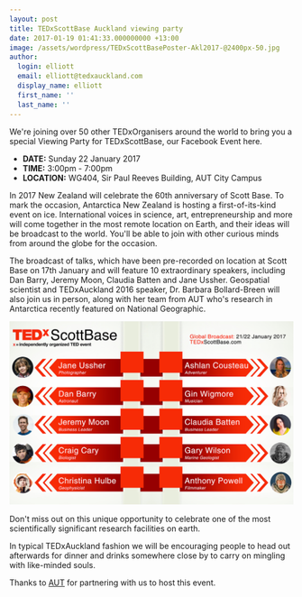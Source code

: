```yaml
---
layout: post
title: TEDxScottBase Auckland viewing party
date: 2017-01-19 01:41:33.000000000 +13:00
image: /assets/wordpress/TEDxScottBasePoster-Akl2017-@2400px-50.jpg
author:
  login: elliott
  email: elliott@tedxauckland.com
  display_name: elliott
  first_name: ''
  last_name: ''
---
```


We're joining over 50 other TEDxOrganisers around the world to bring you a special Viewing Party for TEDxScottBase, our Facebook Event here.

- **DATE:** Sunday 22 January 2017
- **TIME:** 3:00pm - 7:00pm
- **LOCATION:** WG404, Sir Paul Reeves Building, AUT City Campus

In 2017 New Zealand will celebrate the 60th anniversary of Scott Base. To mark the occasion, Antarctica New Zealand is hosting a first-of-its-kind event on ice. International voices in science, art, entrepreneurship and more will come together in the most remote location on Earth, and their ideas will be broadcast to the world. You'll be able to join with other curious minds from around the globe for the occasion.

The broadcast of talks, which have been pre-recorded on location at Scott Base on 17th January and will feature 10 extraordinary speakers, including Dan Barry, Jeremy Moon, Claudia Batten and Jane Ussher. Geospatial scientist and TEDxAuckland 2016 speaker, Dr. Barbara Bollard-Breen will also join us in person, along with her team from AUT who's research in Antarctica recently featured on National Geographic.

![bla](/assets/wordpress/TEDxScottBase_Speaker_Infographic@2400x-80.jpg)

Don't miss out on this unique opportunity to celebrate one of the most scientifically significant research facilities on earth.

In typical TEDxAuckland fashion we will be encouraging people to head out afterwards for dinner and drinks somewhere close by to carry on mingling with like-minded souls.

Thanks to <a href="http://www.aut.ac.nz/" target="\_blank">AUT</a> for partnering with us to host this event.
